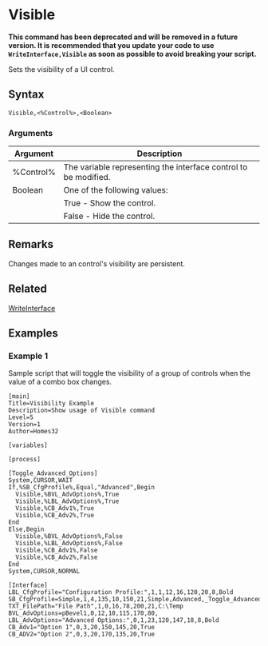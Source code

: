 # Visible

**This command has been deprecated and will be removed in a future version. It is recommended that you update your code to use `WriteInterface,Visible` as soon as possible to avoid breaking your script.**

Sets the visibility of a UI control.

## Syntax

```pebakery
Visible,<%Control%>,<Boolean>
```

### Arguments

| Argument | Description |
| --- | --- |
| %Control% | The variable representing the interface control to be modified. |
| Boolean | One of the following values: |
|| True - Show the control. |
|| False - Hide the control. |

## Remarks

Changes made to an control's visibility are persistent.

## Related

[WriteInterface](./WriteInterface.md)

## Examples

### Example 1

Sample script that will toggle the visibility of a group of controls when the value of a combo box changes.

```pebakery
[main]
Title=Visibility Example
Description=Show usage of Visible command
Level=5
Version=1
Author=Homes32

[variables]

[process]

[Toggle_Advanced_Options]
System,CURSOR,WAIT
If,%SB_CfgProfile%,Equal,"Advanced",Begin
  Visible,%BVL_AdvOptions%,True
  Visible,%LBL_AdvOptions%,True
  Visible,%CB_Adv1%,True
  Visible,%CB_Adv2%,True
End
Else,Begin
  Visible,%BVL_AdvOptions%,False
  Visible,%LBL_AdvOptions%,False
  Visible,%CB_Adv1%,False
  Visible,%CB_Adv2%,False
End
System,CURSOR,NORMAL

[Interface]
LBL_CfgProfile="Configuration Profile:",1,1,12,16,120,20,8,Bold
SB_CfgProfile=Simple,1,4,135,10,150,21,Simple,Advanced,_Toggle_Advanced_Options_,True
TXT_FilePath="File Path",1,0,16,78,200,21,C:\Temp
BVL_AdvOptions=pBevel1,0,12,10,115,170,80,
LBL_AdvOptions="Advanced Options:",0,1,23,120,147,18,8,Bold
CB_Adv1="Option 1",0,3,20,150,145,20,True
CB_ADV2="Option 2",0,3,20,170,135,20,True
```